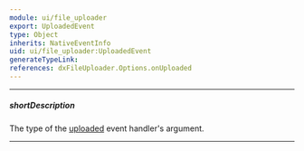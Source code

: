 ```yaml
---
module: ui/file_uploader
export: UploadedEvent
type: Object
inherits: NativeEventInfo
uid: ui/file_uploader:UploadedEvent
generateTypeLink: 
references: dxFileUploader.Options.onUploaded
---
```

---
##### shortDescription
The type of the [uploaded]({basewidgetpath}/Events/#uploaded) event handler's argument.

---
<!-- Description goes here -->